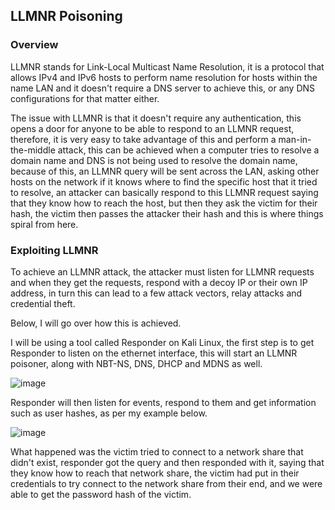 ## LLMNR Poisoning

### Overview

LLMNR stands for Link-Local Multicast Name Resolution, it is a protocol that allows IPv4 and IPv6 hosts to perform name resolution for hosts within the name LAN and it doesn't require a DNS server to achieve this, or any DNS configurations for that matter either.

The issue with LLMNR is that it doesn't require any authentication, this opens a door for anyone to be able to respond to an LLMNR request, therefore, it is very easy to take advantage of this and perform a man-in-the-middle attack, this can be achieved when a computer tries to resolve a domain
name and DNS is not being used to resolve the domain name, because of this, an LLMNR query will be sent across the LAN, asking other hosts on the network if it knows where to find the specific host that it tried to resolve, an attacker can basically respond to this LLMNR request saying that they know
how to reach the host, but then they ask the victim for their hash, the victim then passes the attacker their hash and this is where things spiral from here.

### Exploiting LLMNR

To achieve an LLMNR attack, the attacker must listen for LLMNR requests and when they get the requests, respond with a decoy IP or their own IP address, in turn this can lead to a few attack vectors, relay attacks and credential theft.

Below, I will go over how this is achieved.

I will be using a tool called Responder on Kali Linux, the first step is to get Responder to listen on the ethernet interface, this will start an LLMNR poisoner, along with NBT-NS, DNS, DHCP and MDNS as well.

![image](https://github.com/Kingy01/Projects/assets/24928927/87494192-a30f-4a5a-a279-e894ce7632e0)

Responder will then listen for events, respond to them and get information such as user hashes, as per my example below.

![image](https://github.com/Kingy01/Projects/assets/24928927/f4e4916f-03b7-44e3-a04a-1e802671dfa3)

What happened was the victim tried to connect to a network share that didn't exist, responder got the query and then responded with it, saying that they know how to reach that network share, the victim had put in their credentials to try connect to the network share
from their end, and we were able to get the password hash of the victim.

